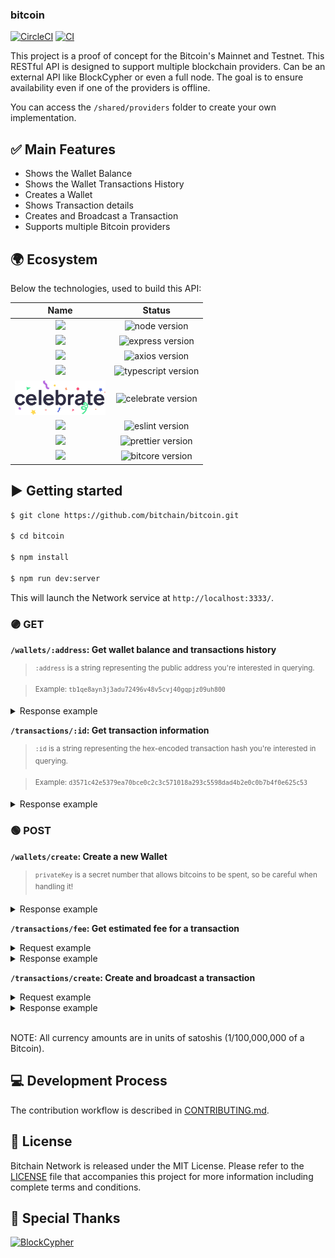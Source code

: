 ### bitcoin

[![CircleCI](https://circleci.com/gh/bitchain/bitcoin.svg?style=svg)](https://circleci.com/gh/bitchain/bitcoin)
[![CI](https://github.com/bitchain/bitcoin/actions/workflows/main.yml/badge.svg)]()

This project is a proof of concept for the Bitcoin's Mainnet and Testnet. 
This RESTful API is designed to support multiple blockchain providers. Can be an external API like BlockCypher or even a full node. The goal is to ensure availability even if one of the providers is offline.

You can access the `/shared/providers` folder to create your own implementation.

## ✅ Main Features
- Shows the Wallet Balance
- Shows the Wallet Transactions History
- Creates a Wallet
- Shows Transaction details
- Creates and Broadcast a Transaction
- Supports multiple Bitcoin providers

## 🌍 Ecosystem

Below the technologies, used to build this API:

|                      Name                                   |                         Status                          |
|:-----------------------------------------------------------:|:-------------------------------------------------------:|
|<img height="65" src="https://cdn.worldvectorlogo.com/logos/nodejs-1.svg"> | <img alt="node version" src="https://img.shields.io/badge/nodejs-v14.15.4-blue"> |
|<img height="38" src="https://cdn.worldvectorlogo.com/logos/express-109.svg"> | <img alt="express version" src="https://img.shields.io/badge/express-v4.17.1-blue">|
|<img height="20" src="https://axios-http.com/assets/logo.svg"> | <img alt="axios version" src="https://img.shields.io/badge/axios-v0.21.4-blue">|
|<img height="60" src="https://cdn.worldvectorlogo.com/logos/typescript.svg"> | <img alt="typescript version" src="https://img.shields.io/badge/typescript-v4.1.3-blue"> |
|<img height="55" src="https://raw.githubusercontent.com/arb/celebrate/master/images/logo.svg"> | <img alt="celebrate version" src="https://img.shields.io/badge/celebrate-v13.0.4-blue">|
|<img height="60" src="https://cdn.worldvectorlogo.com/logos/eslint-1.svg"> | <img alt="eslint version" src="https://img.shields.io/badge/eslint-v7.17.0-blue"> |
|<img height="60" src="https://cdn.worldvectorlogo.com/logos/prettier-2.svg"> | <img alt="prettier version" src="https://img.shields.io/badge/prettier-v2.2.1-blue"> |
|<img height="42" src="https://cdn.worldvectorlogo.com/logos/bitpay.svg"> | <img alt="bitcore version" src="https://img.shields.io/badge/bitcore_lib-v8.24.1-blue"> |



## ▶️ Getting started

```bash
$ git clone https://github.com/bitchain/bitcoin.git

$ cd bitcoin

$ npm install

$ npm run dev:server
```

This will launch the Network service at `http://localhost:3333/`.

### 🟣 GET

**`/wallets/:address`: Get wallet balance and transactions history**

> <sup>`:address` is a string representing the public address you're interested in querying.</sup>

> <sup>Example: `tb1qe8ayn3j3adu72496v48v5cvj40gqpjz09uh800` </sup>

<details>
<summary>Response example</summary>
<br>

```json
{
  "address": "tb1qe8ayn3j3adu72496v48v5cvj40gqpjz09uh800",
  "balance": 1030000,
  "confirmedBalance": 1030000,
  "unconfirmedBalance": 0,
  "transactionsReference": [
    {
      "transactionId": "d8db85b8aa834bab65c59eac0159ad166c3b89e09a06520412c9821e71222f52",
      "confirmations": 10,
      "value": 10000,
      "blockHeight": 1938604
    },
    ...
  ]
}
```
</details>


**`/transactions/:id`: Get transaction information**

> <sup>`:id` is a string representing the hex-encoded transaction hash you're interested in querying.</sup>

> <sup>Example: `d3571c42e5379ea70bce0c2c3c571018a293c5598dad4b2e0c0b7b4f0e625c53` </sup>

<details>
<summary>Response example</summary>
<br>

```json
{
  "id": "d3571c42e5379ea70bce0c2c3c571018a293c5598dad4b2e0c0b7b4f0e625c53",
  "fee": 24547,
  "confirmations": 4,
  "date": "2021-03-02T21:02:23.000Z",
  "transactionInput": [
    {
      "address": "tb1q3yyq37lalgq0chareur9yykgtgpqwztt5uezvz",
      "value": 78836818
    },
    ...
  ],
  "transactionOutput": [
    {
      "address": "mhfNudm6YDYnYkegFSjcsppucpAA8TRviD",
      "value": 100000000
    },
    ...
  ]
}
```
</details>



### 🟢 POST

**`/wallets/create`: Create a new Wallet**
> <sup> `privateKey` is a secret number that allows bitcoins to be spent, so be careful when handling it!</sup>

<details>
<summary>Response example</summary>
<br>

```json
{
  "address": "mffzq5WLcJVsokpSjVgPmjPmUCK5K2UoZN",
  "privateKey": "cW33mrcvCY2YzoFegug4xfQ8U4yNEAeLRUs2z78ZwCwb4w1Fn35K"
}
```
</details>


**`/transactions/fee`: Get estimated fee for a transaction**

<details>
<summary>Request example</summary>
<br>

```json
{
  "addressFrom": "muwAf337HUDpuajeA2yERod4bPZyWpcqbd",
  "addressTo": "mjDaJzEDCjiS86jJWmpn38nGe2A9N7EStd",
  "value": 10000
}
```
</details>

<details>
<summary>Response example</summary>
<br>

```json
{
  "transactionEstimatedFee": 15200
}
```
</details>


**`/transactions/create`: Create and broadcast a transaction**

<details>
<summary>Request example</summary>
<br>

```json
{
  "privateKey": "cW33mrcvCY2YzoFegug4xfQ8U4yNEAeLRUs2z78ZwCwb4w1Fn35K",
  "addressTo": "muwAf337HUDpuajeA2yERod4bPZyWpcqbd",
  "value": 1000
}
```
</details>

<details>
<summary>Response example</summary>
<br>

```json
{
  "id": "9b04e5034e547e0e47291488a2986e5120b0dd38e01541f7ee71136d2a676877",
  "fee": 13700,
  "transactionInput": [
    {
      "address": "mjDaJzEDCjiS86jJWmpn38nGe2A9N7EStd",
      "value": 41700
    }
  ],
  "transactionOutput": [
    {
      "address": "muwAf337HUDpuajeA2yERod4bPZyWpcqbd",
      "value": 1000
    },
    ...
  ]
}
```
</details>

</br>

NOTE: All currency amounts are in units of satoshis (1/100,000,000 of a Bitcoin).


## 💻 Development Process

The contribution workflow is described in [CONTRIBUTING.md](CONTRIBUTING.md).

## 📝 License

Bitchain Network is released under the MIT License. Please refer to the [LICENSE](LICENSE) file that accompanies this project for more information including complete terms and conditions.

## 💜 Special Thanks

<a href="https://github.com/blockcypher">
  <img src="https://live.blockcypher.com/static/img/logo.svg" alt="BlockCypher" height="40">
</a>
